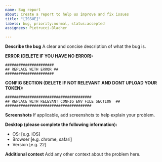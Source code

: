 ```yaml
---
name: Bug report
about: Create a report to help us improve and fix issues
title: "[ISSUE]"
labels: bug, priority:normal, status:accepted
assignees: Pietrucci-Blacher

---
```


**Describe the bug**
A clear and concise description of what the bug is.

**ERROR (DELETE IF YOU HAVE NO ERROR):**
```
######################
## REPLACE WITH ERROR ##
######################
```
**CONFIG SECTION (DELETE IF NOT RELEVANT AND DONT UPLOAD YOUR TOKEN):**
```
#######################################
## REPLACE WITH RELEVANT CONFIG ENV FILE SECTION  ##
#######################################
```
**Screenshots**
If applicable, add screenshots to help explain your problem.

**Desktop (please complete the following information):**
 - OS: [e.g. iOS]
 - Browser [e.g. chrome, safari]
 - Version [e.g. 22]

**Additional context**
Add any other context about the problem here.
